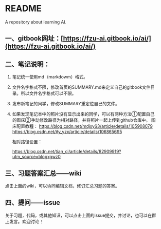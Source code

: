 # README

A repository about learning AI.

## 一、gitbook网址：[https://fzu-ai.gitbook.io/ai/](https://fzu-ai.gitbook.io/ai/)

## 二、笔记说明：

1. 笔记统一使用md（markdowm）格式。

2. 文件名字格式不限，修改首页的SUMMARY.md来定义自己的gitbook文件目录。所以文件名字格式可以不限。

3. 发布新笔记的同学，修改SUMMARY重定位自己的文件。

4. 如果发现笔记本中的照片没有显示出来的同学，可以有两种方法①配置自己的图床②手动修改路径为相对路径，并将照片一起上传到github仓库中。
   图床配置教程：
   https://blog.csdn.net/mdjxy63/article/details/105908079
   https://blog.csdn.net/Ay_yzx/article/details/106865695
   
   相对路径设置：
   
   https://blog.csdn.net/tian_ci/article/details/82909919?utm_source=blogxgwz0

## 三、习题答案汇总——wiki

点击上面的wiki，可以协同编辑文档，修订汇总习题的答案。

## 四、提问——issue

关于习题，代码，或其他知识，可以点击上面的issue提交，并讨论，也可以在群上发言。欢迎讨论！
